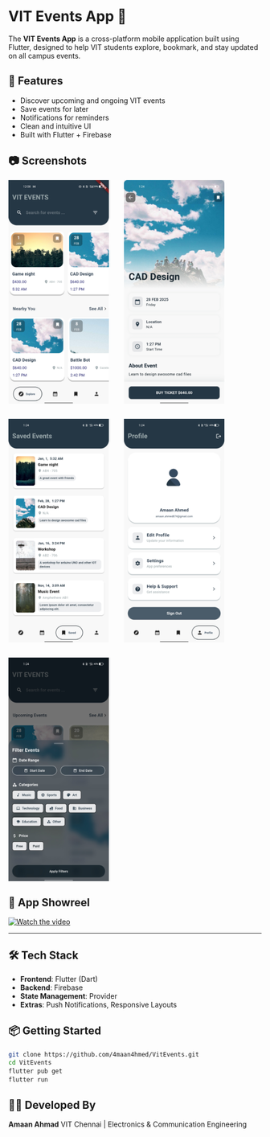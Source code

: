
# VIT Events App 📅

The **VIT Events App** is a cross-platform mobile application built using Flutter, designed to help VIT students explore, bookmark, and stay updated on all campus events.

## 🚀 Features

- Discover upcoming and ongoing VIT events
- Save events for later
- Notifications for reminders
- Clean and intuitive UI
- Built with Flutter + Firebase



## 📷 Screenshots

<div style="display: flex; flex-wrap: wrap; gap: 30px;">

  <img src="https://github.com/4maan4hmed/VitEvents/blob/master/Media/Home%20SS.jpg" width="200"/>
  <img src="https://github.com/4maan4hmed/VitEvents/blob/master/Media/Event%20SS.jpg" width="200"/>
  <img src="https://github.com/4maan4hmed/VitEvents/blob/master/Media/Saved%20SS.jpg" width="200"/>
  <img src="https://github.com/4maan4hmed/VitEvents/blob/master/Media/profile%20SS.jpg" width="200"/>
  <img src="https://github.com/4maan4hmed/VitEvents/blob/master/Media/Filter%20SS.jpg" width="200"/>
  

</div>

## 🎥 App Showreel

[![Watch the video](https://img.youtube.com/vi/G6K3pXRC4Yw/0.jpg)](https://youtu.be/G6K3pXRC4Yw)


---

## 🛠 Tech Stack

- **Frontend**: Flutter (Dart)
- **Backend**: Firebase
- **State Management**: Provider
- **Extras**: Push Notifications, Responsive Layouts

## 📦 Getting Started

```bash
git clone https://github.com/4maan4hmed/VitEvents.git
cd VitEvents
flutter pub get
flutter run
````

## 👨‍💻 Developed By

**Amaan Ahmad**
VIT Chennai | Electronics & Communication Engineering
